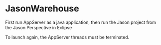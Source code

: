# JasonWarehouse

First run AppServer as a java application, then run the Jason project from
the Jason Perspective in Eclipse

To launch again, the AppServer threads must be terminated.
